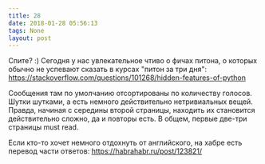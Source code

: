 ```yaml
---
title: 28
date: 2018-01-28 05:56:13
tags: None
layout: post
---
```


Спите? :) Сегодня у нас увлекательное чтиво о фичах питона, о которых обычно не успевают сказать в курсах "питон за три дня":
<https://stackoverflow.com/questions/101268/hidden-features-of-python>

Сообщения там по умолчанию отсортированы по количеству голосов. Шутки шутками, а есть немного действительно нетривиальных вещей. Правда, начиная с середины второй страницы, находить их становится действительно сложно, да и повторы есть. В общем, первые две-три страницы must read.

Если кто-то хочет немного отдохнуть от английского, на хабре есть перевод части ответов:
<https://habrahabr.ru/post/123821/>

